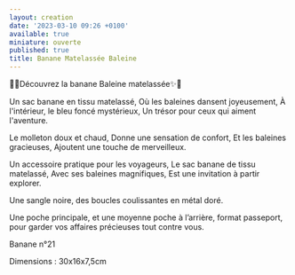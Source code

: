 ```yaml
---
layout: creation
date: '2023-03-10 09:26 +0100'
available: true
miniature: ouverte
published: true
title: Banane Matelassée Baleine
---
```


🌸✨Découvrez la banane Baleine matelassée✨🌸

Un sac banane en tissu matelassé,
Où les baleines dansent joyeusement,
À l'intérieur, le bleu foncé mystérieux,
Un trésor pour ceux qui aiment l'aventure.

Le molleton doux et chaud,
Donne une sensation de confort,
Et les baleines gracieuses,
Ajoutent une touche de merveilleux.

Un accessoire pratique pour les voyageurs,
Le sac banane de tissu matelassé,
Avec ses baleines magnifiques,
Est une invitation à partir explorer.


Une sangle noire, des boucles coulissantes en métal doré.

Une poche principale, et une moyenne poche à l’arrière, format passeport, pour garder vos affaires précieuses tout contre vous.

Banane n°21

Dimensions : 30x16x7,5cm
